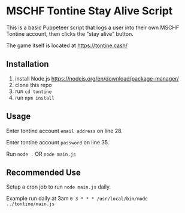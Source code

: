# MSCHF Tontine Stay Alive Script

This is a basic Puppeteer script that logs a user into their own MSCHF Tontine account, then clicks the "stay alive" button.

The game itself is located at https://tontine.cash/

## Installation

1. install Node.js https://nodejs.org/en/download/package-manager/
2. clone this repo
3. run ```cd tontine```
4. run ```npm install```

## Usage

Enter tontine account ```email address``` on line 28.

Enter tontine account ```password``` on line 35.

Run ```node .```  OR ```node main.js```

## Recommended Use

Setup a cron job to run `node main.js` daily.

Example run daily at 3am 
`0 3 * * * /usr/local/bin/node ../tontine/main.js`
